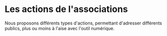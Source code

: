 # Les actions de l'associations

Nous proposons différents types d'actions, permettant d'adresser différents publics, plus ou moins à l'aise avec l'outil numérique.